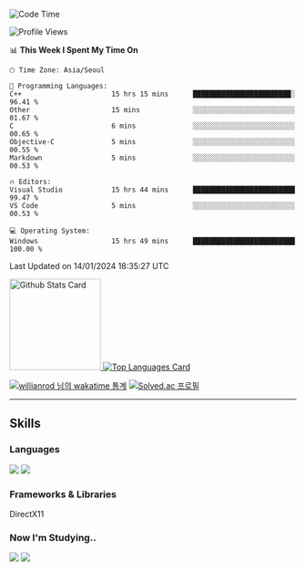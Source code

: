 <!--START_SECTION:waka-->
![Code Time](http://img.shields.io/badge/Code%20Time-851%20hrs%2036%20mins-blue)

![Profile Views](http://img.shields.io/badge/Profile%20Views-0-blue)

📊 **This Week I Spent My Time On** 

```text
🕑︎ Time Zone: Asia/Seoul

💬 Programming Languages: 
C++                      15 hrs 15 mins      ████████████████████████░   96.41 % 
Other                    15 mins             ░░░░░░░░░░░░░░░░░░░░░░░░░   01.67 % 
C                        6 mins              ░░░░░░░░░░░░░░░░░░░░░░░░░   00.65 % 
Objective-C              5 mins              ░░░░░░░░░░░░░░░░░░░░░░░░░   00.55 % 
Markdown                 5 mins              ░░░░░░░░░░░░░░░░░░░░░░░░░   00.53 % 

🔥 Editors: 
Visual Studio            15 hrs 44 mins      █████████████████████████   99.47 % 
VS Code                  5 mins              ░░░░░░░░░░░░░░░░░░░░░░░░░   00.53 % 

💻 Operating System: 
Windows                  15 hrs 49 mins      █████████████████████████   100.00 % 
```


 Last Updated on 14/01/2024 18:35:27 UTC
<!--END_SECTION:waka-->


<!-- [![Anurag's github stats](https://github-readme-stats.vercel.app/api?username=heosumin518)](https://github.com/anuraghazra/github-readme-stats) -->

<!-- markdownlint-disable MD033 -->
<a href="https://github.com/anuraghazra/github-readme-stats#github-stats-card">
  <img
    src="https://github-readme-stats.vercel.app/api?username=heosumin518&hide_title=true&show_icons=true&include_all_commits=true&count_private=true&hide_border=true&theme=onedark&title_color=5f4b8b&text_color=f0eee9&icon_color=00abc0"
    alt="Github Stats Card"
    height="160"
  />
</a>
<a href="https://github.com/anuraghazra/github-readme-stats#top-languages-card">
  <img
    src="https://github-readme-stats.vercel.app/api/top-langs?username=heosumin518&hide=css,tex&hide_title=true&layout=compact&langs_count=8&hide_border=true&theme=onedark&title_color=5f4b8b&text_color=f0eee9&icon_color=00abc0"
    alt="Top Languages Card"
  />
</a>

[![willianrod 님의 wakatime 통계](https://github-readme-stats.vercel.app/api/wakatime?username=heosumin518&layout=compact&count_private=true)](https://wakatime.com/@heosumin518) [![Solved.ac
프로필](http://mazassumnida.wtf/api/v2/generate_badge?boj=heosumin)](https://solved.ac/heosumin)


---

## Skills

### Languages

<img src="https://img.shields.io/badge/C-A8B9CC?style=flat-square&logo=C&logoColor=white"/> <img src="https://img.shields.io/badge/C++-00599C?style=flat-square&logo=C%2B%2B&logoColor=white"/>

### Frameworks & Libraries

DirectX11

### Now I'm Studying..

<img src="https://img.shields.io/badge/CSharp-239120?style=flat-square&logo=CSharp&logoColor=white"/> <img src="https://img.shields.io/badge/OpenGL-5586A4?style=flat-square&logo=OpenGL&logoColor=white"/>

